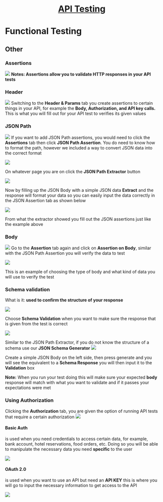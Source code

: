 <h1 style="text-align: center; text-decoration:underline; font-weight: bold;">API Testing</h1>

# Functional Testing
## Other <!-- {docsify-ignore} --> 

### Assertions
![](../../../_media/_apiImgs/Aspose.Words.1a0bb08a-a30f-4674-a26b-60d476b195cd.035.png)
**Notes: Assertions allow you to validate HTTP responses in your API tests**

### Header
![](../../../_media/_apiImgs/Aspose.Words.1a0bb08a-a30f-4674-a26b-60d476b195cd.036.png)
Switching to the **Header & Params** tab you create assertions to certain things in your API, for example the **Body, Authorization, and API key calls.** This is what you will fill out for your API test to verifies its given values

### JSON Path
![](../../../_media/_apiImgs/Aspose.Words.1a0bb08a-a30f-4674-a26b-60d476b195cd.037.png)
If you want to add JSON Path assertions, you would need to click the **Assertions** tab then click **JSON Path Assertion**. You do need to know how to format the path, however we included a way to convert JSON data into the correct format

![](../../../_media/_apiImgs/Aspose.Words.1a0bb08a-a30f-4674-a26b-60d476b195cd.038.png)

On whatever page you are on click the **JSON Path Extractor** button

![](../../../_media/_apiImgs/Aspose.Words.1a0bb08a-a30f-4674-a26b-60d476b195cd.039.png)

Now by filling up the JSON Body with a simple JSON data **Extract** and the response will format your data so you can easily input the data correctly in the JSON Assertion tab as shown below

![](../../../_media/_apiImgs/Aspose.Words.1a0bb08a-a30f-4674-a26b-60d476b195cd.040.png)

From what the extractor showed you fill out the JSON assertions just like the example above
### Body
![](../../../_media/_apiImgs/Aspose.Words.1a0bb08a-a30f-4674-a26b-60d476b195cd.041.png)
Go to the **Assertion** tab again and click on **Assertion on Body**, similar with the JSON Path Assertion you will verify the data to test

![](../../../_media/_apiImgs/Aspose.Words.1a0bb08a-a30f-4674-a26b-60d476b195cd.042.png)

This is an example of choosing the type of body and what kind of data you will use to verify the test
### Schema validation
What is it: **used to confirm the structure of your response**

![](../../../_media/_apiImgs/Aspose.Words.1a0bb08a-a30f-4674-a26b-60d476b195cd.043.png)

Choose **Schema Validation** when you want to make sure the response that is given from the test is correct

![](../../../_media/_apiImgs/Aspose.Words.1a0bb08a-a30f-4674-a26b-60d476b195cd.044.png)

Similar to the JSON Path Extractor, if you do not know the structure of a schema use our **JSON Schema Generator** 
![](../../../_media/_apiImgs/Aspose.Words.1a0bb08a-a30f-4674-a26b-60d476b195cd.045.png)

Create a simple JSON Body on the left side, then press generate and you will see the equivalent to a **Schema Response** you will then input it to the **Validation** box

**Note:** When you run your test doing this will make sure your expected **body** response will match with what you want to validate and if it passes your expectations were met

### Using Authorization
Clicking the **Authorization** tab, you are given the option of running API tests that require a certain authorization
![](../../../_media/_apiImgs/Aspose.Words.1a0bb08a-a30f-4674-a26b-60d476b195cd.046.png)


#### Basic Auth
is used when you need credentials to access certain data, for example, bank account, hotel reservations, food orders, etc. Doing so you will be able to manipulate the necessary data you need **specific** to the user

![](../../../_media/_apiImgs/Aspose.Words.1a0bb08a-a30f-4674-a26b-60d476b195cd.047.png)



#### OAuth 2.0
is used when you want to use an API but need an **API KEY** this is where you will go to input the necessary information to get access to the API

![](../../../_media/_apiImgs/Aspose.Words.1a0bb08a-a30f-4674-a26b-60d476b195cd.048.png)